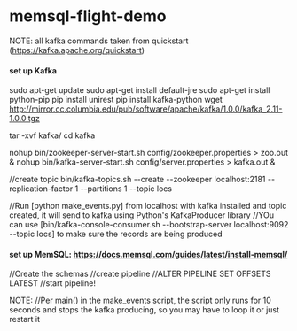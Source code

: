 # memsql-flight-demo

NOTE: all kafka commands taken from quickstart (https://kafka.apache.org/quickstart)

#### set up Kafka ####
sudo apt-get update
sudo apt-get install default-jre
sudo apt-get install python-pip
pip install unirest
pip install kafka-python
wget http://mirror.cc.columbia.edu/pub/software/apache/kafka/1.0.0/kafka_2.11-1.0.0.tgz

tar -xvf kafka/
cd kafka

nohup bin/zookeeper-server-start.sh config/zookeeper.properties > zoo.out &
nohup bin/kafka-server-start.sh config/server.properties > kafka.out &

//create topic
bin/kafka-topics.sh --create --zookeeper localhost:2181 --replication-factor 1 --partitions 1 --topic locs

//Run [python make_events.py] from localhost with kafka installed and topic created, it will send to kafka using Python's KafkaProducer library
//YOu can use [bin/kafka-console-consumer.sh --bootstrap-server localhost:9092 --topic locs] to make sure the records are being produced

#### set up MemSQL: https://docs.memsql.com/guides/latest/install-memsql/ ####
//Create the schemas
//create pipeline
//ALTER PIPELINE SET OFFSETS LATEST
//start pipeline!

NOTE:
//Per main() in the make_events script, the script only runs for 10 seconds and stops the kafka producing, so you may have to loop it or just restart it
